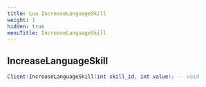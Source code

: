 ```yaml
---
title: Lua IncreaseLanguageSkill
weight: 1
hidden: true
menuTitle: IncreaseLanguageSkill
---
```

## IncreaseLanguageSkill
```lua
Client:IncreaseLanguageSkill(int skill_id, int value); -- void
```